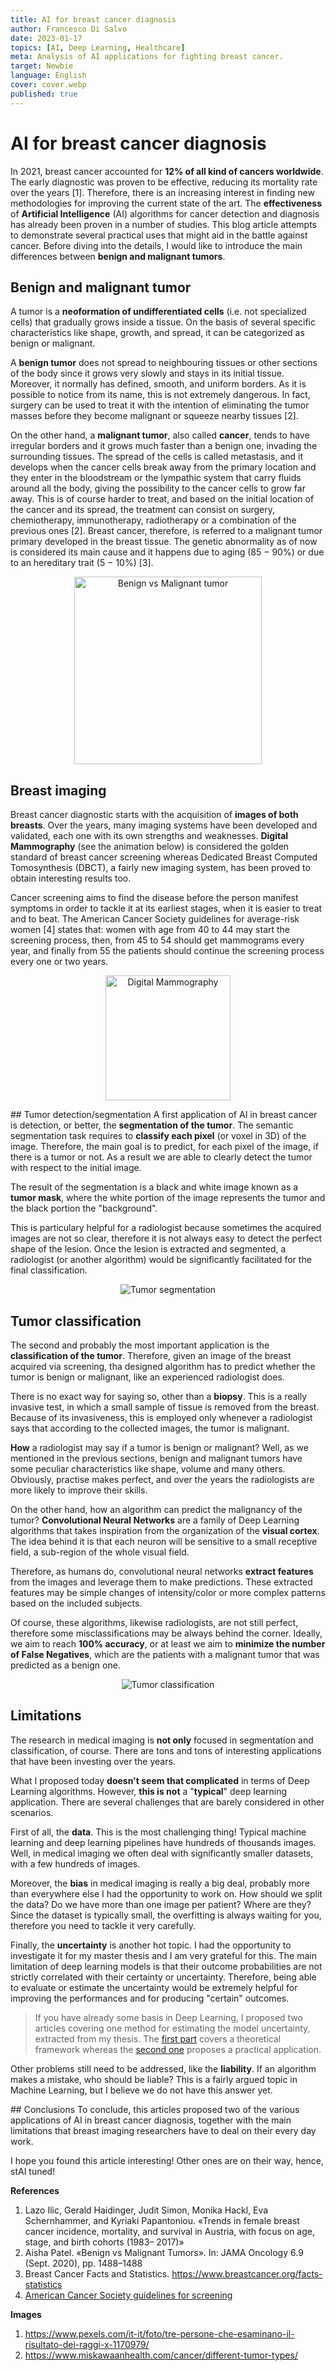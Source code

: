 ```yaml
---
title: AI for breast cancer diagnosis
author: Francesco Di Salvo
date: 2023-01-17
topics: [AI, Deep Learning, Healthcare]
meta: Analysis of AI applications for fighting breast cancer.
target: Newbie
language: English
cover: cover.webp
published: true
---
```



# AI for breast cancer diagnosis

In 2021, breast cancer accounted for **12% of all kind of cancers worldwide**. The early diagnostic was proven to be effective, reducing its mortality rate over the years [1]. Therefore, there is an increasing interest in finding new methodologies for improving the current state of the art. The **effectiveness** of **Artificial Intelligence** (AI) algorithms for cancer detection and diagnosis has already been proven in a number of studies. This blog article attempts to demonstrate several practical uses that might aid in the battle against cancer. Before diving into the details, I would like to introduce the main differences between **benign and malignant tumors**. 

## Benign and malignant tumor
A tumor is a **neoformation of undifferentiated cells** (i.e. not specialized cells) that gradually grows inside a tissue. On the basis of several specific characteristics like shape, growth, and spread, it can be categorized as benign or malignant.

A **benign tumor** does not spread to neighbouring tissues or other sections of the body since it grows very slowly and stays in its initial tissue. Moreover, it normally has defined, smooth, and uniform borders. As it is possible to notice from its name, this is not extremely dangerous. In fact, surgery can be used to treat it with the intention of eliminating the tumor masses before they become malignant or squeeze nearby tissues [2].

On the other hand, a **malignant tumor**, also called **cancer**, tends to have irregular borders and it grows much faster than a benign one, invading the surrounding tissues. The spread of the cells is called metastasis, and it develops when the cancer cells break away from the primary location and they enter in the bloodstream or the lympathic system that carry fluids around all the body, giving the possibility to the cancer cells to grow far away. This is of course harder to treat, and based on the initial location of the cancer and its spread, the treatment can consist on surgery, chemiotherapy, immunotherapy, radiotherapy or a combination of the previous ones [2].
Breast cancer, therefore, is referred to a malignant tumor primary developed in the breast tissue. The genetic abnormality as of now is considered its main cause and it happens due to aging (85 − 90%) or due to an hereditary trait (5 − 10%) [3].

<p align="center">
    <img src="./benign-and-malignant.jpeg" alt="Benign vs Malignant tumor" height="300px" width="auto">
</p>

## Breast imaging
Breast cancer diagnostic starts with the acquisition of **images of both breasts**. Over the years, many imaging systems have been developed and validated, each one with its own strengths and weaknesses. **Digital Mammography** (see the animation below) is considered the golden standard of breast cancer screening whereas Dedicated Breast Computed Tomosynthesis (DBCT), a fairly new imaging system, has been proved to obtain interesting results too.

Cancer screening aims to find the disease before the person manifest symptoms in order to tackle it at its earliest stages, when it is easier to treat and to beat. The American Cancer Society guidelines for average-risk women [4] states that: women with age from 40 to 44 may start the screening process, then, from 45 to 54 should get mammograms every year, and finally from 55 the patients should continue the screening process every one or two years.

<p align="center">
    <img src="./mammography.gif" alt="Digital Mammography" height="200px" width="auto">
</p>



## Tumor detection/segmentation
A first application of AI in breast cancer is detection, or better, the **segmentation of the tumor**. The semantic segmentation task requires to **classify each pixel** (or voxel in 3D) of the image. Therefore, the main goal is to predict, for each pixel of the image, if there is a tumor or not. As a result we are able to clearly detect the tumor with respect to the initial image.

The result of the segmentation is a black and white image known as a **tumor mask**, where the white portion of the image represents the tumor and the black portion the "background".

This is particulary helpful for a radiologist because sometimes the acquired images are not so clear, therefore it is not always easy to detect the perfect shape of the lesion. Once the lesion is extracted and segmented, a radiologist (or another algorithm) would be significantly facilitated for the final classification.

<p align="center">
    <img src="./TumorSegmentation.png" alt="Tumor segmentation" height="auto" width="auto">
</p>


## Tumor classification
The second and probably the most important application is the **classification of the tumor**. Therefore, given an image of the breast acquired via screening, tha designed algorithm has to predict whether the tumor is benign or malignant, like an experienced radiologist does. 

There is no exact way for saying so, other than a **biopsy**. This is a really invasive test, in which a small sample of tissue is removed from the breast. Because of its invasiveness, this is employed only whenever a radiologist says that according to the collected images, the tumor is malignant.

**How** a radiologist may say if a tumor is benign or malignant? Well, as we mentioned in the previous sections, benign and malignant tumors have some peculiar characteristics like shape, volume and many others. Obviously, practise makes perfect, and over the years the radiologists are more likely to improve their skills. 

On the other hand, how an algorithm can predict the malignancy of the tumor? **Convolutional Neural Networks** are a family of Deep Learning algorithms that takes inspiration from the organization of the **visual cortex**. The idea behind it is that each neuron will be sensitive to a small receptive field, a sub-region of the whole visual field. 

Therefore, as humans do, convolutional neural networks **extract features** from the images and leverage them to make predictions. These extracted features may be simple changes of intensity/color or more complex patterns based on the included subjects. 

Of course, these algorithms, likewise radiologists, are not still perfect, therefore some misclassifications may be always behind the corner. Ideally, we aim to reach **100% accuracy**, or at least we aim to **minimize the number of False Negatives**, which are the patients with a malignant tumor that was predicted as a benign one. 

<p align="center">
    <img src="./TumorClassification.png" alt="Tumor classification" height="auto" width="auto">
</p>


## Limitations
The research in medical imaging is **not only** focused in segmentation and classification, of course. There are tons and tons of interesting applications that have been investing over the years.

What I proposed today **doesn't seem that complicated** in terms of Deep Learning algorithms. However, **this is not** a "**typical**" deep learning application. There are several challenges that are barely considered in other scenarios.

First of all, the **data**. This is the most challenging thing! Typical machine learning and deep learning pipelines have hundreds of thousands images. Well, in medical imaging we often deal with significantly smaller datasets, with a few hundreds of images. 

Moreover, the **bias** in medical imaging is really a big deal, probably more than everywhere else I had the opportunity to work on. How should we split the data? Do we have more than one image per patient? Where are they? Since the dataset is typically small, the overfitting is always waiting for you, therefore you need to tackle it very carefully.

Finally, the **uncertainty** is another hot topic. I had the opportunity to investigate it for my master thesis and I am very grateful for this. The main limitation of deep learning models is that their outcome probabilities are not strictly correlated with their certainty or uncertainty. Therefore, being able to evaluate or estimate the uncertainty would be extremely helpful for improving the performances and for producing "certain" outcomes. 

> If you have already some basis in Deep Learning, I proposed two articles covering one method for estimating the model uncertainty, extracted from my thesis. The [first part](./../model-uncertainty-through-monte-carlo-dropout-pt1/Model%20uncertainty%20through%20Monte%20Carlo%20dropout%20-%20PT1.md) covers a theoretical framework whereas the [second one](./../model-uncertainty-through-monte-carlo-dropout-pt2/Model%20uncertainty%20through%20Monte%20Carlo%20dropout%20-%20PT2.md) proposes a practical application.

Other problems still need to be addressed, like the **liability**. If an algorithm makes a mistake, who should be liable? This is a fairly argued topic in Machine Learning, but I believe we do not have this answer yet. 

## Conclusions
To conclude, this articles proposed two of the various applications of AI in breast cancer diagnosis, together with the main limitations that breast imaging researchers have to deal on their every day work. 

I hope you found this article interesting! Other ones are on their way, hence, stAI tuned! 



**References**
1. Lazo Ilic, Gerald Haidinger, Judit Simon, Monika Hackl, Eva Schernhammer, and Kyriaki Papantoniou. «Trends in female breast cancer incidence, mortality, and survival in Austria, with focus on age, stage, and birth cohorts (1983– 2017)»
2. Aisha Patel. «Benign vs Malignant Tumors». In: JAMA Oncology 6.9 (Sept. 2020), pp. 1488–1488
3. Breast Cancer Facts and Statistics. https://www.breastcancer.org/facts-statistics
4. [American Cancer Society guidelines for screening](https://www.cancer.org/healthy/find-cancer-early/american-cancer-society-guidelines-for-the-early-detection-of-cancer.html)

**Images**
1. https://www.pexels.com/it-it/foto/tre-persone-che-esaminano-il-risultato-dei-raggi-x-1170979/
2. https://www.miskawaanhealth.com/cancer/different-tumor-types/